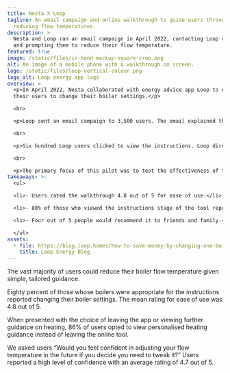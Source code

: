 ```yaml
---
title: Nesta X Loop
tagline: An email campaign and online walkthrough to guide users through
  reducing flow temperatures.
description: >
  Nesta and Loop ran an email campaign in April 2022, contacting Loop customers
  and prompting them to reduce their flow temperature.
featured: true
image: /static/files/in-hand-mockup-square-crop.png
alt: An image of a mobile phone with a walkthrough on screen.
logo: /static/files/loop-vertical-colour.png
logo_alt: Loop energy app logo
overview: >
  <p>In April 2022, Nesta collaborated with energy advice app Loop to encourage
  their users to change their boiler settings.</p>

  <br>

  <p>Loop sent an email campaign to 3,500 users. The email explained the benefits of lowering flow temperatures and linked to online step-by-step instructions created by Nesta.</p>

  <br>

  <p>Six hundred Loop users clicked to view the instructions. Loop directed those who had completed the online instructions to a more detailed blog post. You can view the Loop blog <a href="https://blog.loop.homes/how-to-save-money-by-changing-one-boiler-setting" target="_blank">here</a>.</p>

  <br>

  <p>The primary focus of this pilot was to test the effectiveness of the online instructions and to collect feedback.</p>
takeaways: >-
  <ul>

  <li>- Users rated the walkthrough 4.8 out of 5 for ease of use.</li>

  <li>- 80% of those who viewed the instructions stage of the tool reported changing their boiler settings.</li>

  <li>- Four out of 5 people would recommend it to friends and family.</li>

  </ul>
assets:
  - file: https://blog.loop.homes/how-to-save-money-by-changing-one-boiler-setting
    title: Loop Energy Blog
---
```

The vast majority of users could reduce their boiler flow temperature given simple, tailored guidance.

Eighty percent of those whose boilers were appropriate for the instructions reported changing their boiler settings. The mean rating for ease of use was 4.8 out of 5.

When presented with the choice of leaving the app or viewing further guidance on heating, 86% of users opted to view personalised heating guidance instead of leaving the online tool.

We asked users “Would you feel confident in adjusting your flow temperature in the future if you decide you need to tweak it?” Users reported a high level of confidence with an average rating of 4.7 out of 5.
